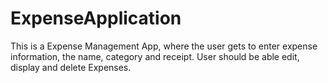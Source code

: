 # ExpenseApplication
This is a Expense Management App, where the user gets to enter expense information, the name, category and receipt. User should be able edit, display and delete Expenses. 
